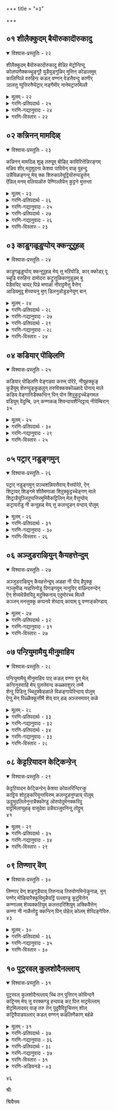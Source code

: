 +++
title = "०३"

+++

## ०१  शीलैक्कुदम् बैयॊरुकादॊरुकादु

<details open><summary>विश्वास-प्रस्तुतिः - २२</summary>

शीलैक्कुदम् बैयॊरुकादॊरुकादु शॆन्निऱ मेट्रोन्ऱिप्पू  
कोलप्पणैक्कच्चुङ्गूऱै युडैयुङ्गुळिर् मुत्तिन् कोडालमुम्  
कालिप्पिन्ने वरुहिन्ऱ कडल् वण्णन् वेडत्तैवन्दु काणीर्  
ञालत्तु प्पुत्तिरनैप्पॆट्रार् नङ्गैमीर् नानेमट्रारुमिल्लै
</details>

<details><summary>मूलम् - २२</summary>

शीलैक्कुदम् बैयॊरुकादॊरुकादु शॆन्निऱ मेट्रोन्ऱिप्पू  
कोलप्पणैक्कच्चुङ्गूऱै युडैयुङ्गुळिर् मुत्तिन् कोडालमुम्  
कालिप्पिन्ने वरुहिन्ऱ कडल् वण्णन् वेडत्तैवन्दु काणीर्  
ञालत्तु प्पुत्तिरनैप्पॆट्रार् नङ्गैमीर् नानेमट्रारुमिल्लै
</details>

<details><summary>गरणि-प्रतिपदार्थः - २५</summary>

शीलै=उडुगॆय बण्णक्कॆ हॊन्दिकॊळ्ळुवन्थ, कुदम् बै=किविय आभरणवन्नु, ऒरुकादु=ऒन्दु किविगू, ऒरुकादु=इन्नॊन्दु किविगॆ, शॆम्=कॆम्पु, निऱम्=बण्णद,मेल्=मेलॆ, तोन्ऱि=तोरुव, पू=हूवन्नू,धरिसि, कोलम्=सॊगसाद, पणै=दॊड्डदाद, कच्चुम्=नडुकट्टन्नू,कूऱै=तलॆगॆ सुत्तिरुव परिवट्टद, उडैयुम्=उडुपन्नू, कुळिर्=\(कण्णिगॆ\) तम्पन्नुण्टुमाडुव, मुत्तिन्=मुत्तिन, कोडु=कुच्चुगळ, आलमुम्=हारवन्नू धरिसि\(सिङ्गरिसिकॊण्डु\), कालि=करुगळ, पिन्ने=हिन्दुगडॆये, वरुहिन्ऱ=बरुत्तिरुव, कडल् वण्णन्=कडल बण्णदवन, वेडत्तै=वेषवन्नु, नङ्गैमीर्=स्त्रीयरे, वन्दु=बन्दु, काणीर्=नोडिरि, ञालत्तु=भूलोकदल्लि, पुत्तिरनै=पुत्रनन्नु, पॆट्रार्=हडॆदवरॆन्दरॆ, नाने=नानॊब्बळे, मट्रारुम्=बेरॆ यारू, इल्लै=इल्ल.
</details>

<details><summary>गरणि-गद्यानुवादः - २४</summary>

ऒन्दु किविगॆ तानु उट्टिरुव उडुगॆय बण्णक्कॆ हॊन्दिकॊळ्ळुवन्थ \(किविय\)आभरणवन्नु धरिसि, मत्तॊन्दु किविगॆ कॆम्पुबण्णक्किन्त हॆच्चिन कॆम्पु बण्णद हूवन्नु धरिसि, नडुविगॆ सुन्दरवाद दॊड्ड नडुकट्टन्नु कट्टि तलॆगॆ श्रेष्ठवाद परिवट्टवन्नु सुत्ति, कण्णिगॆ तम्पाद कुच्चुमुत्तिन हारवन्नु कण्ठदल्लि धरिसि, करुगळ हिन्दॆये बरुत्तिरुव कडलबण्णदवन वेषवन्नु स्त्रीयरे, बन्दु नोडिरि. भूलोकदल्लि गण्डुमगनन्नु हडॆदवळॆन्दरॆ नाने, नानॊब्बळे, बेरॆ यारू इल्ल.\(१\)

</details>

<details><summary>गरणि-विस्तारः - २२</summary>

३१

ई विवरणॆयिन्द बालकृष्णन सुन्दरवाद चित्र कण्णमुन्दॆ कट्टुत्तदॆ. अवनादरो कडलबण्णदवनु. इतर गोवळरिगिन्त भिन्नवाद मैबण्ण अवनदु. उट्टिरुवुदु बण्णद पट्टुबट्टॆ. अदक्कॆ हॊन्दिकॊळ्ळुवन्तॆ अवन ऒन्दु किवियल्लि हत्तकडक. मत्तॊन्दरल्लि अच्च कॆम्पुबण्णद हूवु. तलॆगॆ परिवट्ट. बण्णबण्णगळन्नु हॊरसूसुत्ता आ मुत्तुगळु हर्षवन्नु तरुत्तवॆ. इदु गोवळनागिरुव कृष्णन “वेष”. काडिनिन्द वेषधारियागि मनॆगॆ हिन्तिरुगुत्तिरुवुदु बण्णबण्णद करुगळ हिन्दॆ. हीगॆ बण्णगळ जोडणॆयू, अवुगळ परस्पर वैलक्षण्यवू कृष्णन सुन्दरचित्रवन्नु स्पष्टपडिसुत्तदॆ. भगवन्त याव “वेष”दल्लिद्दरॆ ताने एनु? ऒन्दॊन्दू चित्ताकर्षकवे\!

बालकृष्णनन्नु करुगळ हिन्दॆ काडिगॆ कळुहिसुवाग यशोदॆगॆ ऎष्टु सङ्कटवायितो अदर नूर्मडिय सन्तोष अवनु हिन्तिरुगि बरुत्तिरुवाग अवळिगॆ. “बन्नि, बन्नि नन्न मग बरुत्तिरुव रीतियन्नू वेषवन्नू नोड बन्नि”-ऎन्दु गोकुलद हॆङ्गसरन्नॆल्ला अत्युत्साहदिन्द करॆदु करॆदु तोरिसुत्ताळॆ. तन्नष्टु पुण्यवन्तळु बेरॊब्बळु इल्लवॆन्दे अवळ ऎणिकॆ. भूमण्डलदल्लॆल्ला अवळॊब्बळे “पुत्रवति”यन्तॆ.”पुत्र”नॆन्दरॆ कृष्णनॊब्बने ऎन्दू, “तायि”ऎन्दरॆ ताने, बेरॊब्बरू अल्लवॆन्दु अवळ मत. भगवन्तनन्ने मगनन्नागि पडॆदु अवलु अष्टु हॆम्मॆपडुवुदु सहजवे.

परिवट्ट-देवालयगळ विशेष उत्सवादिगळल्लि उत्सवकर्तनाद भक्तन तलॆगॆ सुत्तुव वस्त्र.
</details>

## ०२  कन्निनन् मामदिळ्

<details open><summary>विश्वास-प्रस्तुतिः - २३</summary>

कन्निनन् मामदिळ् शूऴ् तरुपूम् बॊऴिऱ् काविरित्तॆन्निरङ्गम्  
मन्निय शीर् मदुशूदना केशवा पावियेन् वाऴ् वुहन्दु  
उन्नैयिळङ्गन्ऱु मेय् क्क शिरुकालेयूट्टियॊरुप्पडुत्तेन्  
ऎन्निल् मनम् वलियाळॊरु पॆण्णिल्लैयॆन् कुट्टने मुत्तन्ता
</details>

<details><summary>मूलम् - २३</summary>

कन्निनन् मामदिळ् शूऴ् तरुपूम् बॊऴिऱ् काविरित्तॆन्निरङ्गम्  
मन्निय शीर् मदुशूदना केशवा पावियेन् वाऴ् वुहन्दु  
उन्नैयिळङ्गन्ऱु मेय् क्क शिरुकालेयूट्टियॊरुप्पडुत्तेन्  
ऎन्निल् मनम् वलियाळॊरु पॆण्णिल्लैयॆन् कुट्टने मुत्तन्ता
</details>

<details><summary>गरणि-प्रतिपदार्थः - २६</summary>

कन्नि=अळिविल्लद, नल्=बहळ ऒळ्ळॆय, मा=महा
</details>

<details><summary>गरणि-गद्यानुवादः - २५</summary>

३२
</details>

<details><summary>गरणि-प्रतिपदार्थः - २७</summary>

मदिळ्=प्राकारगळिन्द, शूऴ् तरु=सुत्तुवरिदिरुव, पू=हूविन, पॊऴिल्=लतागृहगळिन्दलू, काविरि=कावेरि नदियिन्दलू कूडिद, तॆन्=\(सॊबगिन\) दक्षिणद, अरङ्गम्=देवालयदल्लि, मन्निय=नॆलॆसिरुव, शीर्=सम्पद्भरितनाद \(विभूतिपुरुषनाद\)मदुशूदना=मधुसूदनने, केशवा=केशवने, पावियेन्=नानु पापि, वाऴ्=इहलोकद बाळिनल्लि, उहन्दु=आसक्तिवहिसि, उन्नै=निन्नन्नु, इळ=ऎळॆय, कन्ऱु=करुगळन्नु, मेय् क्क=मेयिसुवुदक्कागि, शिऱुकाले=उषःकालदल्लिये, ऊट्टि=ऊडिसि, ऒरुप्पडुत्तेन्=सिद्धपडिसिदॆनु, ऎन्निल्=ननगिन्तलू, मनम्=मनस्सु, वलियाळ्=कठिणहॊन्दिरुववळु, ऒरु=ऒब्ब, पॆण्=हॆङ्गसू, इल्लै=इल्ल, ऎन्=नन्न, कुट्टने=मगुवे, मुत्तम्=मुत्तन्नु, ता=कॊडु.
</details>

<details><summary>गरणि-गद्यानुवादः - २६</summary>

शाश्वतवाद ऒळ्ळॆय महाप्राकारगळिन्द सुत्तुवरिदिरुव हूविन लतागृहगळिन्दलू कावेरिनदियिन्दलू कूडिद दक्षिणद देवालयदल्लि नॆलॆसि कृपॆमाडिरुव विभूतिपुरुषनाद मधुसूदनने, केशवने, नानु पापि. इहलोकद बाळिनल्लि आसक्तिवहिसि नानु निन्नन्नु ऎळॆयकरुगळन्नु मेयिसलॆन्दु उषःकालदल्लिये निनगॆ उण्णिसि सिद्धपडिसिदॆनु. ननगिन्तलू कल्लुमनस्सिन हॆङ्गसु ऒब्बळू इल्ल. \(ननगॆ\)मुत्तु कॊडु.\(२\)
</details>

<details><summary>गरणि-विस्तारः - २३</summary>

यशोदॆ तन्न मुद्दु कृष्णनन्नु करुगळ हिन्दॆ काडिगॆ अट्टि अवनिगॆ तॊन्दरॆ कॊट्टविषयदल्लि निजवागि परितपिसुत्ताळॆ. अवनन्नु कुरित सत्य अवळिगॆ गॊत्तु अवने मधुसूदन अवने केशव; अवने भगवन्तन अवताररूपवाद श्रीकृष्णने. आदरॆ, अवळु मनुष्यळु. इहलोकद जीवनदल्लि, अदर व्यापारगळल्लि मुळुगिदवळु. आद्दरिन्द, अवनु तन्न मगनागि हुट्टिद्दरू स्वयं अवतारपुरुषने, विभूतिपुरुषने ऎम्बुदन्नु अज्ञानवशदिन्द मरॆतु इतर गॊल्लतियरन्तॆ तन्न मुद्दुकृष्णनन्नु ऎळॆयकरुगळ हिन्दॆ काडिगॆ अट्टुत्ताळॆ. अवनु हॊरट मेलॆ, अवन अगलिकॆयिन्द अवळिगॆ भरिसलारदष्टु सङ्कटवागुत्तदॆ. तानुमाडिद्दु महापराधवॆन्दु अरिवागुत्तदॆ. अवनु काडिनिन्द हिन्तिरुगिद कूडले अवन मुन्दॆ तन्न तप्पन्नु ऒप्पिकॊळ्ळुत्ताळॆ; “स्वामी नीनु अर्चावतार रूपियागि देवालयगळल्लि कृपॆमाडि नॆलॆसि भक्तरिन्द पूजादिगळन्नु स्वीकरिसुवन्थ विभूतिपुरुष. नानु कडुपापि. इहलोकद आसक्तिगॆ कट्टुबिद्दु

३३

निनगॆ कष्ट कॊट्टॆ. निन्नन्नु काडिगॆ कट्टिदॆ. नानॆन्थ कठिनहृदयळु\! नन्न हागॆ कल्लदॆय हॆङ्गसु बेरॆ उण्टे? नन्नन्नु क्षमिसिद्देनॆ ऎम्बन्तॆ ननगॆ ऒन्दु मुद्दु कॊडु.”

आडिद मातुगळु यशोदॆयवु. दिट आदरॆ, अवु आऴ्वाररिगू प्रतियॊब्ब अनन्यभक्तनिगू अन्वयिसुववु. भक्तनादवनु तन्नन्नु पापियॆन्दू, दीननॆन्दू हळिदुकॊळ्ळुवुदू, भगवन्तनन्नु विभूतिपुरुषनॆन्दू, महामहिमनॆन्दू हॊगळुवुदू सहजवादद्दु.इदु शरणागतिय तत्त्ववन्नु उदाहरिसुत्तदॆ. करुणाळुवाद भगवन्तनु अर्चावताररूपियागि देवालयगळल्लि कृपॆमाडि नॆलॆसिरुवुदु भक्तनन्नु अनुग्रहिसुवुदक्कागिये. भगवन्तनल्लि सेवॆयल्लि तॊडगुवुदरिन्द भक्तन इहलोकद आसक्तियन्नुकडमॆ माडुत्तदॆ. आद्दरिन्द भक्तनु भगवत्सेवॆगागिये सदा कातरनागिरबेकु.
</details>

## ०३  काडुगळूडुप्पोय् क्कन्ऱुऱुहळ्

<details open><summary>विश्वास-प्रस्तुतिः - २४</summary>

काडुगळूडुप्पोय् क्कन्ऱुऱुहळ् मेय् त्तु मऱियोडि, कार् क्कोडऱ् पू  
च्चूडि वरुहिन्ऱ दामोदरा कट्रुत्तूळिकाणुन्नुडम् बु  
पेडैमयिऱ् चायऱ् पिन्ने मणाळा नीराट्टमैत्तु वैत्तेन्  
आडियमुदु शॆय्यप्पनु मुण् डिलनुन्नोडुडनेयुण् बान्
</details>

<details><summary>मूलम् - २४</summary>

काडुगळूडुप्पोय् क्कन्ऱुऱुहळ् मेय् त्तु मऱियोडि, कार् क्कोडऱ् पू  
च्चूडि वरुहिन्ऱ दामोदरा कट्रुत्तूळिकाणुन्नुडम् बु  
पेडैमयिऱ् चायऱ् पिन्ने मणाळा नीराट्टमैत्तु वैत्तेन्  
आडियमुदु शॆय्यप्पनु मुण् डिलनुन्नोडुडनेयुण् बान्
</details>

<details><summary>गरणि-प्रतिपदार्थः - २८</summary>

काडुहळ्=काडुगळ, ऊडु=मध्यदल्लॆल्ला, पोय्=नुग्गि, मऱि=\(करुगळन्नु\) हिन्दक्कॆ अट्टुवुदक्कागि, ओडि=ओडि, कन्ऱुहळ्=करुगळन्नु, मेय् त्तु=मेयिसि, कार्=मलॆगालद, कोडल् पू=\(सुन्दरवाद\)काडुहूवन्नु, शूडि=मुडिदुकॊण्डु, वरुहिन्ऱ=बरुत्तिरुव, दामोदरा=दामोदरा, उन्=निन्न, उडम्बु=मैयॆल्ला, कन्ऱु=करुगळ ओडाटदिन्द मूडिद, तूळि=धूळु, काण्=नोडु, मयिल् पेडै=हॆण्णुनविलिन, शायल्=बण्णद, पिन्नै
</details>

<details><summary>गरणि-गद्यानुवादः - २७</summary>

३४
</details>

<details><summary>गरणि-प्रतिपदार्थः - २९</summary>

नप्पिन्नैदेविय\(नीळादेविय\), मणाळा=पतिये, नीराट्टु=मज्जनक्कागि, अमैत्तु=सिद्धपडिसि, वैत्तेन्=इट्टिद्देनॆ, आडि=मज्जनमाडि,अमुदु शॆय्=भोजन माडु,अप्पन्=\(निन्न\)तन्दॆयू, उण्डिलन्=उण्डिल्ल, उन्नोडु=निन्नॊडनॆ, ऒडने=ईगले, उण् बान्=उण्णुवनु.
</details>

<details><summary>गरणि-गद्यानुवादः - २८</summary>

काडुगळ नडुवॆयॆल्ला नुग्गिकरुगळन्नु हिन्दक्कॆ अट्टुवुदक्कागि ओडि, करुगळन्नु मेयिसि, मळॆगालद काडुहूवन्नु मुडिदुकॊण्डु बरुत्तिरुव दामोदरा, निन्न मैयॆल्ला करुगळिन्द मूडिद धूळुकणा. हॆण्णुनविलिन बण्णद नीळादेविय पतिये, मज्जनक्कागि सिद्धपडिसिट्टिद्देनॆ. मज्जनमाडि भोजन माडु. निन्न तन्दॆयू उण्डिल्ल. निन्नॊडनॆये ईगले उण्णुवनु.\(३\)
</details>

<details><summary>गरणि-विस्तारः - २४</summary>

करुगळन्नु मेयिसलु काडिगॆ होद कृष्णनु आ करुगळन्नु काडिनल्लि ऎल्लकडॆयू नुग्गि तप्पिसिकॊण्डु होगदन्तॆ अवुगळन्नु मडॆ मरळिसुव मुख्यवाद कॆलसदल्लि तॊडगिद्दनु. अल्लदॆ करुगळन्नॆल्ला तृप्तियगि मेयिसि सञ्जॆगॆ मनॆगॆ अवुगळन्नु हॊडॆदुकॊण्डु बन्दनु. अवुगळ हिन्दॆ नडसिद अवन ओडाटदिन्द अवन मैयॆल्ला धूळुतुम्बितु. यशोदॆ इदन्नु ऊःइसिये अवनिगॆ मज्जनक्कॆ ऎल्लवन्नू अणिगॊळिसि कादिद्दळु. अवनु मनगॆ हिन्तिरुगिद कूडले अवनन्नु स्नानमाडॆन्दु \(मैतॊळॆदुकॊळ्ळॆन्दु\) ऎब्बिसिदळु. अनन्तर अवनिगॆ रसदूट. अवन तन्दॆयू उण्णदॆ कादिरुवनॆन्दू, कृष्णन जॊतॆयल्लिये तानू उण्णुवॆनॆन्दु कादिरुवनॆन्दू अवनिगॆ तिळिसिदळु. ऎन्दरॆ, तन्दॆगू कृष्णनल्लि वात्सल्यवॆष्टित्तू ऎम्बुदन्नु इदु सूचिसुत्तदॆ.
</details>

## ०४  कडियार् पॊऴिलणि

<details open><summary>विश्वास-प्रस्तुतिः - २५</summary>

कडियार् पॊऴिलणि वेङ्गडवा करुम् पोरेऱे, नीयुहक्कूङ्  
कुडैयुम् शॆरुप्पुङ्कुऴलुन् तरुविक्कक्कॊळ्ळादे पोनाय् माले  
कडिय वेङ्गानिडैक्कन्ऱिन् पिन् पोन शिऱुकुट्टच्चॆङ्गमल  
वडियुम् वॆदुम्बि, उन् कण्णकळ् शिवन्दायशैन्दिट्टाय् नीयॆम्बिरान्  
३५
</details>

<details><summary>मूलम् - २५</summary>

कडियार् पॊऴिलणि वेङ्गडवा करुम् पोरेऱे, नीयुहक्कूङ्  
कुडैयुम् शॆरुप्पुङ्कुऴलुन् तरुविक्कक्कॊळ्ळादे पोनाय् माले  
कडिय वेङ्गानिडैक्कन्ऱिन् पिन् पोन शिऱुकुट्टच्चॆङ्गमल  
वडियुम् वॆदुम्बि, उन् कण्णकळ् शिवन्दायशैन्दिट्टाय् नीयॆम्बिरान्  
३५
</details>

<details><summary>गरणि-प्रतिपदार्थः - ३०</summary>

कडि=परिमळ. आर्=तुम्बिरुव, पॊऴिल्=लतागृहगळिन्द, अणि=अणियागिरुव, वेङ्गडवा=वेङ्कटेशने, पोर्=युद्धमाडलु तॊडगुव, करु=करिय, एऱे=वृषभदन्तॆ धैर्यवुळ्ळवने, नी=नीनु, उहक्कूम्=आशॆपडुव, कुडैयुम्=कॊडॆयन्नू, शॆरुप्पुम्=पादरक्षॆयन्नु, कुऴलुम्=कॊळलन्नू, तरुविक्क=कॊडुवुदन्नु\(तरिसुवुदन्नु\), कॊळ्ळादे=तॆगॆदुकॊळ्ळदॆये, पोनाय्=हॊरटुहोदॆ, माले=आशॆयुळ्ळ महनीयने, कडिय=बहळ बिरुसाद, वॆम्=बॆन्द\(बेयुव\), कान्=काडिन, इडै=स्थळगळल्लि, कन्ऱिन् पिन्=करुगळ हिन्दॆ, पोन=होद, शिऱु=श्रेष्ठनाद, कुट्टन्=मगुवाद\(निन्न\), शॆम्=कॆम्पनॆय, कमलम्=कमलद, अडियुम्=पादगळु, वॆदुम्बि=बॆन्दु, उन्=निन्न, कण् हळ्=कण्णुगळु, शिवन्दाय्=कॆम्पडरिदवु, अशैन्दिट्टाय्=नलुगिहोदॆ, ऎम्=नम्म, पिरान्=स्वामिये.
</details>

<details><summary>गरणि-गद्यानुवादः - २९</summary>

परिमळभरितवाद लतागृहगळिन्द अणियागिरुव वॆङ्कटेशने युद्धमाडलु तॊडगुव करिय वृषभदन्तॆ धैर्यवुळ्ळवने नीनु आशॆपडुव कॊडॆयन्नू पादरक्षॆयन्नू कॊळलन्नू तरिसुवुदन्नू कॊळ्ळदॆ होदॆयल्ला आशॆयुळ्ळ महनीयने बहळ बिरुसागि बेयुव काडिन स्थळगळल्लि करुगळ हिन्दॆ होद श्रेष्ठ मगुवाद निन्न कॆन्दावरॆय पादगळु बॆन्दवु; निन्न कण्णुगळु कॆम्पडरिदवु; नीनुनलुगि होदॆयल्ला, नम्म स्वामिये.\(४\)
</details>

<details><summary>गरणि-विस्तारः - २५</summary>

मक्कळिगॆ कॊडॆयन्नु हिडिदुकॊण्डु तिरुगाडुवुदू, पादरक्षॆयन्नु कालिगॆ तगुलिसिकॊण्डु ओडाडुवुदू बहळ इष्टवादद्दु. अवु ऎष्टे दॊड्डदावागिरलि, अवन्नु हागॆये ऎळॆदाडिकॊण्डु ओडाडुवुदु मक्कळिगॆ आशॆ. बालकृष्णनु इदक्कॆ हॊरतेनल्ल. अवनिगॆ मत्तॊन्दु बहळ प्रियवाद वस्तु; अदु अवन कॊळलु. अदन्नु तुटिगॆ हच्चि नुडिसिदनॆन्दरॆ, पशुगळु मोहगॊळ्ळुवुवु. अवन बळिगॆ बन्दुनिल्लुवुवु. ई मूरन्नु कृष्णनु तरिसिकॊण्डु काडिगॆ कॊण्डॊय्यदॆ हागॆये बरिगैयल्लिये करुगळ हिन्दॆ काडिगॆ हॊरटुहोगबहुदे? आ काडो, शुद्ध बॆङ्गाडु. अल्लि करुगळ हिन्दॆ अलॆदाडिदनल्ला, कृष्ण अवन कोमल

३६

कॆन्दावरॆयन्थ पादगळु बॆन्दुहोदुवल्ला. कण्णुगळु कॆम्पदरिदवल्ला.अ वनु बिसिलिन बेगॆयिन्द नलुगि होदनल्ला, ऎन्दु यशोदॆ, अवनु हिन्तिरुगिदाग अवन स्थितियन्नु कण्डु, व्यथॆ पडुत्ताळॆ.
</details>

## ०५  पट्रार् नडुङ्गमुन्

<details open><summary>विश्वास-प्रस्तुतिः - २६</summary>

पट्रार् नडुङ्गमुन् पाञ्चशन्नियत्तैवाय् वैत्तपोरेऱे, ऎन्  
शिट्रायर् शिङ्गमे शीतैमणाळा शिऱुक्कूट्टच्चॆङ्गण् माले  
शिट्राडैयुञ्जिऱुप्पत्तिरमुमिवैकट्टिलिन् मेल् वैत्तुप्पोय्  
कट्रायरोडु नी कन्ऱुहळ् मेय् त्तु कलन्दुडन् वन्दाय् पोलुम्
</details>

<details><summary>मूलम् - २६</summary>

पट्रार् नडुङ्गमुन् पाञ्चशन्नियत्तैवाय् वैत्तपोरेऱे, ऎन्  
शिट्रायर् शिङ्गमे शीतैमणाळा शिऱुक्कूट्टच्चॆङ्गण् माले  
शिट्राडैयुञ्जिऱुप्पत्तिरमुमिवैकट्टिलिन् मेल् वैत्तुप्पोय्  
कट्रायरोडु नी कन्ऱुहळ् मेय् त्तु कलन्दुडन् वन्दाय् पोलुम्
</details>

<details><summary>गरणि-प्रतिपदार्थः - ३१</summary>

मुन्=हिन्दिन कालदल्लि,पट्रार्=शत्रुगळु, नडुङ्ग=नडुगुवन्तॆ, पाञ्चशन्नियत्तै=पाञ्चजन्यवन्न, वाय् वैत्त=बायिगॆ हच्चिद\(ऊदिद\), पोर्=युद्धदल्लि मुन्नुग्गुव, एऱे=वृषभवे, ऎन्=नन्न शिऱु=पुट्ट, आयर् शिङ्गमे=गोवळर सिंहवे, शीतै=सीतादेविय, मणाळा=पतिये, शिरुकुट्टन्=चिक्कमगुवे, शॆम्=सुन्दरवाद\(विशालवाद\) कण्=कण्णुगळ, माले=दैववे \(नीनु\), शिऱु=चिक्कदाद, आडैयुम्=उडुगॆय वस्त्रवन्नू, शिऱु=चिक्क, पत्तिरमुम्=कत्तियन्नु, इवै=इवॆरडन्नू \(इक्को इल्लिरुव इवुगळन्नु\) कट्टिलिन् मेल्=मञ्चदमेलॆये, वैत्तु=इट्टु, पोय्=होगि, कन्ऱु आयरोडु= गोवळ बालकरॊडनॆ, कन्ऱुहळ् मेय् त्तु=करुगळन्नु मेयिसि, कलन्दु=अवरॊडनॆ कलॆतु, उडन्=जॊतॆयल्लिये,नी=नीनु, वन्दाय् पोलुम्=बन्दिरुवॆयल्लवे?
</details>

<details><summary>गरणि-गद्यानुवादः - ३०</summary>

हिन्दिन कालदल्लि शत्रुगळु नडुगुवन्तॆ पाञ्चजन्यवन्नु बायिगॆ हच्चि ऊदिद युद्धदल्लि मुन्नुग्गुव वृषभवे, नन्न पुट्ट गोवळ सिङ्गवे सीतादेविय पतिये, चिक्कमगुवे, सुन्दर विशालवाद कण्णुगळ दैववे, निन्न चिक्क उडुगॆय वस्त्रवन्नू, पुट्ट कत्तियन्नू
</details>

<details><summary>गरणि-विस्तारः - २६</summary>

३७

इक्को इल्लिवॆ नोडु, इवुगळन्नु-मञ्चद मेलॆये इट्टुहोगि, गोवळ बालकरॊडनॆ करुगळन्नुमेयिसि, अवरॊडनॆ कलॆतु जॊतॆयल्लिये नीनु बन्दिरुवॆयल्लवे?\(५\)

यशोदॆगॆ तन्न मुद्दु मगनन्नु ऎष्टु हॊगळिदरू तृऒतियिल्ल. अवनु भगवदवतारवे. आ विषयदल्लि अवळिगॆ सन्देहविल्ल. आद्दरिन्द भगवन्तन हिन्दिन अवतारदल्लि ऎन्दरॆ, श्रीरामचन्द्रनागि अवतरिसिद्दाग, अवनु सीतापति. महाविष्णुविन \(श्रीमन्नारायणन\) दिव्यपञ्चायुधगळल्लि पाञ्चजन्य ऒन्दु. अदन्नु बायिगॆ हच्चिद मात्रक्के शत्रुगळन्नु नडुगिसुवुदु अदु. ईग कृष्णनागि जनिसिरुवुदु गोवळर वंशदल्लि, अवर यजमानन मगनागि-ऎन्दरॆ, पुट्ट यजमाननागि. आद्दरिन्द, अवनु “गोवळर सिंह”. अवन कण्णुगळु विशालवागि, सुन्दरवागि, मनोहरवादवु. दैववे अवनु. अवनिगॆ तन्नन्नु अलङ्करिसिकॊळ्ळुवुदक्किन्त, तन्न हिरिमॆयन्नु तोरिकॊळ्ळुवुदक्किन्त, हॆच्चिनदु तन्न वयस्सिन गोवळ बालकर जॊतॆयल्लिरुवुदु; करुगळन्नु मेयिसलु अवर जॊतॆयल्लिये अवरु होदन्तॆये काडिगॆ होगुवुदु; अवर सङ्गडिगनागुवुदु;अवरॊडनॆ ऎल्ल रीतियल्लू कलॆतुकॊण्डिरुवुदु. हागॆये, अवर जॊतॆयल्लिये करुगळ हिन्दॆ, सञ्जॆगॆ मनॆगॆ हिन्तिरुगुवुदु. यशोदॆगॆ इदॆल्ला गॊत्तु. आदरू कुतूहलदिन्द, तन्न पुट्ट मगन बयैन्दले ऎल्लवन्नू विवरवागि केळबेकॆन्दु अवनिगॆ प्रश्नॆ हाकुत्ताळॆ. तायिगॆ तन्न मक्कळु माडिद “साहस”गळन्नु अवर बायिन्दले केळुवुदॆन्दरॆ बहळ इष्ट.

गोवळरु दनगळ हिन्दॆ अवुगळन्नु मेयिसलु काडिगॆ होगुवरु. अवर मक्कळु अवर हागॆये करुगळ हिन्दॆ अवुगळन्नु मेयिसलु काडिगॆ होगुवरु. ई अभिप्रायवनु ऎत्ति तोरिसुवन्तॆ ऒन्दु सुन्दरवाद तमिळु समास पदवन्नु आऴ्वाररु बळसिद्दारॆ- “कट्रायर्- कन्ऱु\+आयर्” ऎम्ब पद. भाषा सौन्दर्यवन्नु सवियलु इल्लिदॆ ऒन्दु पुट्ट अवकाश.

३८
</details>

## ०६  अञ्जुडराऴियुन् कैयहत्तेन्दुम्

<details open><summary>विश्वास-प्रस्तुतिः - २७</summary>

अञ्जुडराऴियुन् कैयहत्तेन्दुम् अऴहा नी पॊय् हैपुक्कू  
नञ्जुमीळ् नाहत्तिनोडु पिणङ्गवुम् नानुयिर् वाऴ्न्दिरुन्देन्  
ऎन् शॆय्यवॆन्नैवयिऱु मऱुक्किनाय् एदुमोरच्च मिल्लै  
कञ्जन् मनत्तुक्कू कप्पनवे शॆय्दाय् कायाम् पू वण्णङ्कॊण्डाय्
</details>

<details><summary>मूलम् - २७</summary>

अञ्जुडराऴियुन् कैयहत्तेन्दुम् अऴहा नी पॊय् हैपुक्कू  
नञ्जुमीळ् नाहत्तिनोडु पिणङ्गवुम् नानुयिर् वाऴ्न्दिरुन्देन्  
ऎन् शॆय्यवॆन्नैवयिऱु मऱुक्किनाय् एदुमोरच्च मिल्लै  
कञ्जन् मनत्तुक्कू कप्पनवे शॆय्दाय् कायाम् पू वण्णङ्कॊण्डाय्
</details>

<details><summary>गरणि-प्रतिपदार्थः - ३२</summary>

अम्=दिव्यवाद, शुडर्=तेजोमयवाद, आऴि=चक्रायुधवन्नु, कैअहत्ति=कैयल्लि, एन्दुम्=धरिसुव, अऴहा=सुन्दरने, नी=नीनु, पॊय् है=मडुवन्नु, पुक्कू=प्रवेशिसि, नञ्जु=विषवन्नु, उमिऴ्=उगुळुव, नाहत्तिनोडु=नाग\(सर्प\)दॊडनॆ, पिणङ्गवुम्=होराडुत्तिरलु, नान्=नानु, उयिर् वाऴ्न्दु=जीविसि, इरुन्देन्=इद्दॆ ऎन् शॆय्य=एनु माडलि\(एनु माडुवुदक्कागि\), ऎन्नै=नन्नन्नु, वयिऱु मऱुक्किनाय्=हॊट्टॆ किविचिकॊळ्ळुवन्तॆ माडिदॆ, एदुम्=\(निनगॆ\)यावुदू, ओर्=ऒन्दु स्वल्प अच्चम्=भयवू, इल्लै=इल्ल, कायाम् पू=पादरिहूविन, वण्णम्=बण्णवन्नु, कॊण्डाय्=पडॆदिरुवॆ, कञ्जन्=कंसन, मनत्तुक्कू=मनस्सिगॆ, उहप्पनवे=हितवागुवन्तॆये, शॆय्दाय्=माडिदॆ.
</details>

<details><summary>गरणि-गद्यानुवादः - ३१</summary>

दिव्यवाद तेजोमयवाद चक्रायुधवन्नुकैयल्लि धरिसुव सुन्दरने, नीनु मडुवन्नु प्रवेशिसि नञ्जन्नुगुळुव नागनॊडनॆ सॆणॆसुत्तिरलु नानु\(हेगो\) जीववन्नु बिगिहिडिदुकॊण्डिद्दॆ. एनु माडुवुदक्कागि नन्न हॊट्टॆ किविचुवन्तॆ माडिदॆ? निनगॆ यावुदू स्वल्पवू भयविल्ल. पादरि हू बण्ण पडॆदवने, कंसन मनस्सिगॆ हितवागुवन्तॆये माडिदॆ.\(६\)
</details>

<details><summary>गरणि-विस्तारः - २७</summary>

इदरल्लि मत्तॆ यशोदॆय पेचाटविदॆ. मगनन्नु ऒन्दु बगॆयल्लि दण्डिसुवुदू इदॆ. कृष्णनु यमुनानदियल्लिद्द काळिन्दि मडुविनॊळक्कॆ, अवन जॊतॆगारराद गोवळरु “बेडबेड”वॆन्दू धुमुकिद. अल्लिद्द काळीयनॆम्ब सर्पवन्नु कॆणकिद. अदरॊडनॆ स्वल्प काल

३९

समसमवागि सॆणसिद. जॊतॆगार गोवळरिगॆल्ला बहळ पेचुतन्द. अदक्किन्तलू हॆच्चिन पेचन्नु यशोदॆगॆ बन्तु. आग कृष्णनिगॆ एनु गति बरुवुदो? बदुकि मेलक्कॆ बरुवनो इल्लवो? हीगॆल्ला योचिसिकॊण्डु हेगो तन्न जीवनवन्नु बिगिहिडिदुकॊण्डु बदुकिद्दळु. अवन आ सॆणसाट अवळु हॊट्टॆ किविचिकॊळ्ळुवन्तॆ आगित्तु. अवळु कृष्णनन्नु केळुत्ताळॆ- “हीगॆल्ला नन्नन्नु पेचिगॆ सिक्किसिद्देकॆ? एनन्नु साधिसुवुदक्कागि? बहुशः कंसनिगॆ हितवन्नुण्टुमाडुवुदक्केनु? कृष्ण ऒन्दु वेळॆ काळीयनिन्द सोतुसत्तिद्दरॆ, अदु निजवागि कंसनिगॆ बेकादद्दे\! “निनगॆ यावुदरल्लू ऎळ्ळष्टू भयवे इल्ल\!” ऎन्नुत्ताळॆ यशोदॆ. ऎन्थ गट्ति गुण्डिगॆ अवनदु\! दिट, अवनु चक्रधारियल्लवे? इन्नु, अवनिगॆ एतर भय?
</details>

## ०७  पन्ऱियुमामैयु मीनुमाहिय

<details open><summary>विश्वास-प्रस्तुतिः - २८</summary>

पन्ऱियुमामैयु मीनुमाहिय पाऱ् कडल् वण्णा वुन् मेल्  
कन्ऱिनुरुवाहि मेय् पुलत्तेवन्द कळ्ळवशुरर् तम्मै  
शॆन्ऱु पिडित्तु च्चिऱुक्कैहळाले विळङ्गायॆरिन्दाय् पोलुम्  
ऎन्ऱु मॆन् पिळ्ळैक्कूत्तीमै शॆय् वार् हळ् अञ्जनमावर् कळे
</details>

<details><summary>मूलम् - २८</summary>

पन्ऱियुमामैयु मीनुमाहिय पाऱ् कडल् वण्णा वुन् मेल्  
कन्ऱिनुरुवाहि मेय् पुलत्तेवन्द कळ्ळवशुरर् तम्मै  
शॆन्ऱु पिडित्तु च्चिऱुक्कैहळाले विळङ्गायॆरिन्दाय् पोलुम्  
ऎन्ऱु मॆन् पिळ्ळैक्कूत्तीमै शॆय् वार् हळ् अञ्जनमावर् कळे
</details>

<details><summary>गरणि-प्रतिपदार्थः - ३३</summary>

पन्ऱियुम्=महावराहनू, आमॆयुम्=कूर्मनू, मीनुम्=मत्स्यनू, आहिय=आद, पाल्=हालु, कडल्=कडलिन, वण्णा=बण्नवुळ्ळवने, उन् मेल्=निन्न मेलॆ, कन्ऱु=करुविन, उरुवाहि=रूपतळॆदु, मेय्=करुगळु मेयुत्तिद्द, पुलत्ते=बयलिनल्लि, वन्द=बन्द, कळ्ळम्=वञ्चकनाद, अशुरर् तम्मै=असुररन्नु, \(अवन बळिगॆ\)होगि, पिडित्तु=हिडिदुकॊण्डु, शिऱु=\(निन्न\)पुट्ट, कैहळाले=कैगळिन्दले, विळङ्गाय्=बेलद मरद मेलक्कॆ, ऎरिन्दाय् पोलुम्=ऎसॆदुबिट्टॆयल्लवे? ऎन्ऱुम्=याव कालक्के आदरू, ऎन्=नन्न, पिळ्ळैक्कू=मगुविगॆ, तीमै=तण्टॆगळन्नु
</details>

<details><summary>गरणि-गद्यानुवादः - ३२</summary>

४०
</details>

<details><summary>गरणि-प्रतिपदार्थः - ३४</summary>

शॆय् वार् हळ्=माडुववरू, अञ्जनम्-अदे रीतियल्ले, आवर्हळ्=नाशवागुत्तारॆ.
</details>

<details><summary>गरणि-गद्यानुवादः - ३३</summary>

महावराहनू, कूर्मनू मत्स्यनू आद हालु कडलिन बण्णवुळ्ळवने निन्न मेलॆ करुविन रूप तळॆदुकरुगळु मेयुत्तिद्द बयलिनल्लि बन्द वञ्चकनाद असुरनन्नु होगि हिडिदुकॊण्डु निन्न पुट्ट कैगळिन्दले बेलद मरद मेलक्कॆ ऎसॆदुबिट्टॆयल्लवे? यावकालक्के आदरू नन्न मगुविगॆ तण्टॆ माडुववरु अदे रीतियल्ले नाशवागुत्तारॆ.
</details>

<details><summary>गरणि-विस्तारः - २८</summary>

मत्स्य,कूर्म, वराह मुन्ताद अवतारगळन्नॆत्तिद्द हालु कडलिन बण्णदवनाद भगवन्तने ईग कृष्णनागि अवतरिसिरुवुदु. इदु यशोदॆगॆ गॊत्तु. कृष्णनागि अवनु माडिद नाना लीलॆगळन्नु मत्तॆमत्तॆ नॆनॆसिकॊण्डु पुळकगॊळ्ळुवुदु अवळ कॆलसवागिदॆ. अवन अद्भुतलीलॆगळल्लि ऒन्दु वत्सासुरन संहार. करुगळन्नु मेयिसलु अवुगळ हिन्दॆ काडिगॆ होदाग, आ करुगळ नडुवॆ करुविन रूपवन्नु तळॆदु वत्सासुरनु कळ्ळतनदिन्द बन्दु सेरिकॊण्ड. कृष्णनिगॆ विषय ऒडनॆये तिळियितु. आ वञ्चकनाद वत्सनन्नु होगिहिडिदुकॊण्ड. तन्न पुट्टकैगळिन्दले अवनन्नु वेगवागि तिरुगिसि, बेलद हण्णुगळु हेरळवागि उदुरिदवु. गोवळ बालकरु सन्तोषदिन्द अदन्नु तिन्दु सविदरु. ई कतॆ यशोदॆगॆ तिळिदिद्दरू, कृष्णनिन्दले अदन्नु तिळियबेकॆन्दु “हीगॆल्ला माडिदॆ अल्लवे?” ऎन्दु केळुत्ताळॆ. यशोदॆयॆन्नुत्ताळॆ- “नन्न पुट्ट मगुविगॆ यारु तण्टॆ माडलु बरुत्तारो अवरु हागॆये नाशहॊम्दुत्तारॆ.” ऎन्दरॆ, मगुवादरू सह अवन दिव्यसामर्थ्य अन्थाद्दु ऎन्दु हेळिद्दन्तॆये.
</details>

## ०८  केट्टऱियादन केट्किन्ऱेन्

<details open><summary>विश्वास-प्रस्तुतिः - २९</summary>

केट्टऱियादन केट्किन्ऱेन् केशवा कोवलरिन्दिरऱ्कु  
काट्टिय शोऱुङ्करियुन्तयिरुम् कलन्दुडनुण्डाय् पोलुम्  
ऊट्टुमुदलिलेनुन्ऱन्नैक्कॊण्डु ऒरुपोदुमॆनक्करिदु  
वाट्टमिलाप्पुहऴ् वासुदेवा उन्नैयञ्जुवनिन्ऱु तॊट्टुम्  
४१
</details>

<details><summary>मूलम् - २९</summary>

केट्टऱियादन केट्किन्ऱेन् केशवा कोवलरिन्दिरऱ्कु  
काट्टिय शोऱुङ्करियुन्तयिरुम् कलन्दुडनुण्डाय् पोलुम्  
ऊट्टुमुदलिलेनुन्ऱन्नैक्कॊण्डु ऒरुपोदुमॆनक्करिदु  
वाट्टमिलाप्पुहऴ् वासुदेवा उन्नैयञ्जुवनिन्ऱु तॊट्टुम्  
४१
</details>

<details><summary>गरणि-प्रतिपदार्थः - ३५</summary>

केट्टु=केळि, अऱियादन=तिळियदॆ इरुवुदन्नु, केट्टुहिरेन्=केळुत्तिद्देनॆ, केशवा=केशव, कोवलर्=गोवळरु, इन्दिरऱ्कु=इन्द्रनिगॆ, काट्टिय=तोरिसिद\(नैवेद्यक्कॆन्दु\), शोऱुम्=अन्नवन्नू, कऱियम्=पल्य मुन्तादवन्नू, तयिरुम्=मॊसरन्नू, कलन्दु=बॆरॆसि, उडन्=ऒट्टिगॆ, उण्डाय् पोलुम्=उण्डुबिट्टॆयल्लवे? ऊट्ट=\(निनगॆ\)उण्णिसलु, मुदल्=\(नानु\)मॊदलनॆयवळु, इलेन्=इल्लवादॆ. उन् तन्नै=निन्नन्नु, कॊण्डु=इट्टुकॊण्डु, ऒरुपोदुम्=ऒन्दु हॊत्तादरू, ऎनक्कू=ननगॆ, अरिदु=अतिशयवेनु? वाट्टम्=बाडुविकॆ, इला=इल्लद, पुहऴ्=कीर्तियुळ्ळ, वासुदेवा=वासुदेवा, इन्ऱु तॊट्टुम्=इन्दिनिन्द,उन्नै=निन्नन्नु, अञ्जुवन्=अञ्जुवॆनु.
</details>

<details><summary>गरणि-गद्यानुवादः - ३४</summary>

केळि तिळियदे इरुवुदन्नु केळुत्तिद्देनॆ. केशवा, गोवळरु इन्द्रनिगॆ नैवेद्यक्कॆन्दु तोरिसिद बहळ अन्नवन्नू पल्य मुन्तादवन्नू मॊसरन्नू बॆरॆसि ऒट्टिगॆ उण्डु बिट्टॆयन्तॆ अल्लवे? निनगॆ उण्णिसलु नानु मॊदलनॆयवळल्लवादॆ. निन्नन्नु पडॆदु ऒन्दु हॊत्तादरू ननगॆ अतिशयविदॆये? बाडदॆये इरुव कीर्तियन्नुळ्ळ वासुदेवा, इन्दिनिन्द निन्नन्नु कण्डु अञ्जुवॆनु.\(८\)
</details>

<details><summary>गरणि-विस्तारः - २९</summary>

गोवळ कुलदल्लि ऒन्दु सम्प्रदाय बॆळॆदु बन्दित्तु. प्रतिवर्षवू अवरु इन्द्रनन्नु ऒलिसिकॊळ्ळुवुदक्कागि ऒन्दु दॊड्ड हब्बवन्नु माडुत्तिद्दरु. अन्दु ऊरिनवरॆल्ल कलॆतु ऊर हॊरगॆ इन्द्रपूजॆ नडसि, बॆट्टदष्टु ऎडॆमाडि हरवि, अदन्नु इन्द्रनिगॆ अर्पिसि, अनन्तर तावू उण्डु सञ्जॆयतनक सन्तोषदिन्द कालकळॆदु मनॆगळिगॆ हिन्तिरुगुत्तिद्दळु. बालकृष्णनु इदन्नु आक्षेपिसिदनु. इन्द्रनिगू गोवळराद तमगू याव बगॆय सम्बन्ध? एतक्कागि अवनन्नु पूजिसबेकु? एतक्कागि अवनिगॆ इष्टॆल्ला सडगरदिन्द भारि ऎडॆकॊडबेकु? निजवागि नम्म ऒत्तासॆगॆ निन्तिरुवुदु ई गोवर्धन गिरिये. इदन्ने पूजिसोण. इदक्के आ ऎडॆयन्नु अर्पिसिबिडोण ऎन्दु अवरन्नॆल्ला नम्बिसिद. तन्नत्त ऒलिसिकॊण्ड. अन्दु अतिसम्भ्रमदिन्द गोवर्धनगिरिय पूजॆयन्नु नडसि, ऊरहब्ब माडि, गिरिगॆ ऎडॆयन्नु बडिसिदरु. गोवळरु

४२

नोडुत्तिरुवन्तॆये पर्वतदिन्द ऒन्दु दिव्यव्यक्ति हॊरबित्तु, अदु बडिसिद ऎदॆयन्नल्ला, ऎन्दरॆ हरडिद्द अन्न, व्यञ्जन, मॊसरु मुन्तादन्नॆल्ला उण्डु अवरन्नु हरसि मायवायितु. गोवळरिगॆल्ल इदु महदाश्चर्यकरवादम् अत्यद्भुतवाद विचित्रवॆन्निसितु. अवरु अन्थ परमाश्चर्यवन्नॆन्दू कण्डिद्दिल्ल; केळिद्दिल्ल; अरितिद्दिल्ल. आदरॆ, यशोदॆगॆ मात्र ऒन्दु नम्बिकॆ. ई बगॆय अद्भुतगळन्नु तोरिसुववनु तम्म कृष्णनल्लदॆ बेरॆ अल्लवे अल्ल ऎम्बुदु अवळ मनदल्लि नाटिहोगित्तु. आद्दरिन्द कृष्णनन्नु केळुत्ताळॆ-”इन्द्रनिगागि बडिसिद अन्न, व्यञ्जन, मॊसरु ऎल्लवन्नूऒट्टिगॆ कलसि उण्डुबिट्टॆयन्तॆ अल्लवे? “निजवे आगिद्द पक्षदल्लि इवन हॊट्टॆ ऎष्टु दॊड्डदु\! अदन्नु तुम्बुवुदादरू साध्यवे?

दिट, ब्रह्माण्डवन्ने तन्न हॊट्टॆयल्लि इट्टुकॊळ्ळुववनिगॆ मनुष्यमात्ररु नीडुव ऎडॆ ऎष्टे भारि ऎन्निसिदरू ऎल्लिगॆ साकु?

बालकृष्णनु यशोदॆय मगनॆन्निसिकॊण्ड, अष्टॆ. आदरॆ, अवळॊब्बळे अवनिगॆ मॊदलु उणिसुत्तिद्दद्दु? ऎन्दिगू इल्ल. आ भाग्ययशोदॆगॆ इल्लवे इल्ल. कृष्णनु इडिय गोकुलक्कॆ सेरिदवनु. अवनु गोकुलदबाल. मॊदल उणिसन्नु कॊडुत्तिद्दवरु गोकुलदल्लि यारो ऒब्बरु, यशोदॆयतु अल्लवे अल्ल. यशोदॆगॆ इदॊन्दु भारि व्यथॆ. तन्न बळि इट्टुकॊण्डु अवन आटपाटगळिन्द अवन चटुवटिकॆगळिन्द पडुव सन्तोषवन्नु अवळु काणळु. अवन कीर्तियन्तु असाधारणवादद्दु. ऎन्दिगू “बाददॆ इरुवन्थाद्दु”. उज्वलवादद्दु. ऎल्लवन्नू तिळिदु यशोदॆगॆ ऒन्दु बगॆय अञ्जिकॆये आयितु.
</details>

## ०९  तिण्णार् वॆण्

<details open><summary>विश्वास-प्रस्तुतिः - ३०</summary>

तिण्णार् वॆण् शङ्गुडैयाय् तिरुनाळ् तिरुवोणमिन्ऱेऴुनाळ्, मुन्  
पण्णेर् मॊऴियारैक्कूविमुळैयट्टि पल्लाण्डु कूऱुवित्तेन्  
कण्णालम् शॆय्यक्कऱियुम् कलत्तदरिशियुम् अक्किवैत्तेन्  
कण्णा नी नाळैत्तॊट्टु क्कन्ऱिन् पिन् पोहेल् कोलम् शॆय्दिङ्गेयिरु.  
४३
</details>

<details><summary>मूलम् - ३०</summary>

तिण्णार् वॆण् शङ्गुडैयाय् तिरुनाळ् तिरुवोणमिन्ऱेऴुनाळ्, मुन्  
पण्णेर् मॊऴियारैक्कूविमुळैयट्टि पल्लाण्डु कूऱुवित्तेन्  
कण्णालम् शॆय्यक्कऱियुम् कलत्तदरिशियुम् अक्किवैत्तेन्  
कण्णा नी नाळैत्तॊट्टु क्कन्ऱिन् पिन् पोहेल् कोलम् शॆय्दिङ्गेयिरु.  
४३
</details>

<details><summary>गरणि-प्रतिपदार्थः - ३६</summary>

तिण्=सामर्थ्य, आर्=पूर्णवागि तुम्बिरुव, वॆण्=शुद्धबॆळ्लिय, शङ्गु=शङ्खवन्नु, उडैयाय्=उळ्ळवने, तिरुनाळ्=पवित्रदिनद, तिरुवोणम्=पवित्रनक्षत्रवु, इन्ऱु=इन्दिगॆ, एऴुनाळ्=एळे दिनगळु, मुन्= मॊदलु ऎनिसिद, पण्=गानद, एर्=सौन्दर्यवन्नू, मॊऴियारै=मातन्नू आडुववरन्नु, कूवि=करॆदु, मुळै अट्टि=अङ्कुरार्पण माडिसि, पल्लाण्डु=मङ्गळाशासनवन्नु, कूऱुवित्तेन्=माडिसिदॆनु, कण्णालम्=\(कल्याणवन्नु\) शुभकार्यवन्नु, शॆय्य=माडलु\(नॆरवेरिसलु\), कऱियुम्=कायिपल्यगळन्नू, अरिशियुम्=अक्कियन्नू, कलत्तदु=कलसि बेयिसुवुदन्नु, आक्किवैत्तेन्=मुगिसि इट्टिद्देनॆ, कण्णा=कृष्णा, नी=नीनु, नाळैत्तॊट्टु=नाळॆयिन्द मॊदलु माडिकॊण्डु, कन्ऱिन् पिन्=करुगळ हिन्दॆ, पोहेल्=होगबेड, कोलम्=अलङ्कारगळन्नु, शॆय्दु=माडिकॊण्डु, इङ्गे=इल्लिये, इरु=इरु.
</details>

<details><summary>गरणि-गद्यानुवादः - ३५</summary>

सामर्थ्य तुम्बिद शुद्धबिळिय शङ्खवन्नुळ्ळवने, नीनु हुट्टिद पवित्रदिनद पवित्रनक्षत्रवु इन्दिगॆ एळे दिनगळु. सुप्रसिद्ध गानसौन्दर्यवन्नू\(मधुरवाद\) मातन्नू आडुववरन्नु करॆदु अवरिन्द\(निन्न हुट्टिदहब्बक्कॆ\) अङ्कुरार्पणवन्नु माडिसि मङ्गळाशासनवन्नु माडिसिदॆनु. शुभकार्यवन्नु माडि नॆरवेरिसलु कायिपल्यगळन्नू अक्कियन्नू कलसि बेयिसि मुगिसिद्देनॆ. कृष्णा, नीनु नाळॆयिन्द मॊदलु माडिकॊण्डु करुगळ हिन्दॆ होगबेड. अलङ्कारगळन्नु माडिकॊण्डु इल्लिये इरु.\(९\)
</details>

<details><summary>गरणि-विस्तारः - ३०</summary>

इन्नु ऒन्दु वारक्कॆ कृष्णन हुट्टिद हब्ब. यशोदॆगॆ परमोत्साह. सुमङ्गलियरन्नु करसि अदक्कॆ अङ्कुरार्पण नडसुत्ताळॆ. अवरिन्द आरति आशीर्वाद माडिसुत्ताळॆ. शुभकार्यद आ मॊदलदिनद विशेष अडिगॆ माडिसुत्ताळॆ. अनन्तर कृष्णनिगॆ हेळुत्ताळॆ” “नाळॆयिन्द करुगळ हिन्दॆ होगबेड” अलङ्कारगळन्नु माडिकॊण्डु इल्लिये इरु”. विधविध अलङ्कारगळन्नु माडि,नोडि, सन्तोषिसबेकॆन्दु अवळिगॆ आशॆ.

४४

देवालयगळल्लि भगवम्तन हुट्टिद हब्बवन्नु आचरिसुवुदु भक्तरिगॆ वाडिकॆ. आ पवित्रदिनक्कॆ कॆलवु दिनगळ हिन्दॆ शुभदिनदन्दु अङ्कुरार्पणवन्नु माडुत्तारॆ. अल्लिन्द मुन्दक्कॆ प्रतिदिनवू बॆळदिनल्लि ध्वजारोहण मुन्ताद ऒन्दॊन्दु शुभकार्यवन्नुमुन्दुवरिसुत्तारॆ. सञ्जॆगळल्लि दिनक्कॊन्दरन्तॆ ऒन्दॊन्दु अलङ्कार माडि भक्तरिगॆ सन्तोष तरुत्तारॆ. कडॆयदिन, स्वामिगॆ रथोत्सव नडसि, आ रात्रि शयनोत्सवदॊन्दिगॆ शुभकार्यवन्नु मुगिसुत्तारॆ. ई मङ्गळकार्यद ध्वनि पाशुरदल्लि कण्डुबरुत्तदॆयल्लवे?
</details>

## १०  पुट्ररवल् कुलशोदैनल्लाय्

<details open><summary>विश्वास-प्रस्तुतिः - ३१</summary>

पुट्ररवल् कुलशोदैनल्लाय् च्चि तन् पुत्तिरन् कोविन्दनै  
कट्रिनम् मेय् त्तु वरक्कण्डु हन्दवळ् कऱ् पित्त माट्रमॆल्लाम्  
शॆट्रमिलादवर् वाऴ् तरु तॆन् पुदुवैविट्टुचित्तन् शॊल्  
कट्रिवैपाडवल्लार् कडल् वण्णन् कऴलिणैकाण् बर्हळे
</details>

<details><summary>मूलम् - ३१</summary>

पुट्ररवल् कुलशोदैनल्लाय् च्चि तन् पुत्तिरन् कोविन्दनै  
कट्रिनम् मेय् त्तु वरक्कण्डु हन्दवळ् कऱ् पित्त माट्रमॆल्लाम्  
शॆट्रमिलादवर् वाऴ् तरु तॆन् पुदुवैविट्टुचित्तन् शॊल्  
कट्रिवैपाडवल्लार् कडल् वण्णन् कऴलिणैकाण् बर्हळे
</details>

<details><summary>गरणि-प्रतिपदार्थः - ३७</summary>

पुट्रु=हुत्तदल्लि वासिसुव, अरवु=सर्पदन्तॆ, अल् कुल्=नडुवुळ्ळवळाद, अशोदै=यशोदॆयॆम्ब, नल्=गुणवतियाद, आय् च्चि=गॊल्लतियु, तन्=तन्न, पुत्तिरन्=मगनाद, कोविन्दनै=गोविन्दनन्नु, कन्ऱु=करुगळ, इनम्=मन्दॆयन्नु, मेय् त्तु=मेयिसि, वर=हिन्तिरुगि बरुवुदन्नु, कण्डु=नोडि, उहन्दु=सन्तोषपट्टु, अवळ्=अवळु, कऱ् पित्त=कल्पिसि हेळिद, माट्रम्=मातु\(पाशुर\)गळन्नु, ऎल्लाम्= ऎल्लवन्नू, शॆट्रम्=द्वेषासूयॆगळु, इलादवर्=इल्लदवरु, वाऴ् तरु=बाळुव स्थळवाद, तॆन्=सुन्दरवाद, पुदुवै=श्रीविल्लिपुत्तूरिन, विट्टुचित्तन्=विष्णुचित्तन, शॊल्=मातु\(पाशुर\)गळन्नु
</details>

<details><summary>गरणि-गद्यानुवादः - ३६</summary>

४५
</details>

<details><summary>गरणि-प्रतिपदार्थः - ३८</summary>

कट्रु=कलितु, इवै=इवुगळन्नु, पाडवल्लार्=हाडबल्लरु, कडल् वण्णन्=कडलिन बण्णदवनाद भगवन्तन, कऴल्=पादगळु, इणै=ऎरडन्नू, काण् बर्हळे=काणुववरे आगुत्तारॆ.
</details>

<details><summary>गरणि-गद्यानुवादः - ३७</summary>

हुत्तदल्लि वासिसुव सर्पदन्तॆ नडुवुळ्ळ यशोदॆयॆम्ब गुणवतियाद गॊल्लतियु तन्न मगनाद गोविन्दनु करुगळ मन्दॆयन्नु मेयिसि हिन्तिरुगि बरुवुदन्नु कण्डु सन्तोषिसि अवळु कल्पिसि हेळिद पाशुरगळन्नॆल्ला द्वेषासूयॆगळिल्लदवरु बाळुव स्थळवाद सुन्दरवाद श्रीविल्लिपुत्तूरिन विष्णुचित्तन मातुगळन्नु कलितु इवुगळन्नु हाडबल्लवरु कडलिन बण्णदवनाद भगवन्तन ऎरडु पादगळन्नु काणुववरे आगुत्तारॆ.\(१०\)
</details>

<details><summary>गरणि-विस्तारः - ३१</summary>

ई तिरुमॊऴिगॆ इदु फलश्रुति. यशोदॆयन्थ भाग्यवति बेरॊब्बळिल्ल. भगवन्तनन्ने मगनन्नागि पडॆदवळु अवळु. यशोदॆ सुन्दरि; बळुकुव नडुवुळ्ळवळु; अल्लदॆ, गुणवति. तन्न मगनन्नु करुगळन्नु मेयिसलु अवुगळ हिन्दॆ काडिगॆ कळुहिसिद्दळु. बळिक, अवन अगलिकॆयिन्द बहळ नॊन्दळु. आदरॆ, सञ्जॆय वेळॆगॆ अवनु करुगळ मन्दॆयन्नु चॆन्नागि मेयिसि मनॆगॆ हिन्तिरुगिसिकॊण्डु बरुवुदन्नु अवळ मनवुब्बितु. हागॆ, सन्तोषदिन्द अवळाडिद मातुगळन्ने श्रीविल्लिपुत्तूरिन निर्वाहकराद विष्णुचित्तरु पाशुरगळ रूपदल्लि हाडिदरु. आऴ्वाररु हेळुत्तारॆ- “यारु ई पाशुरगळन्नॆल्ला अर्थवत्तागि कलितु हाडबल्लरो, अवरु भगवम्तन पादगळन्नु काणुवरु.” ऎन्दरॆ, भगवन्तन साक्षात्कारवन्नु अवरु पडॆयुवुदु खण्डित. भगवन्तनल्लि अनन्यभक्ति माडुववनिगॆ भगवन्तन ऎरडु पादगळल्लदॆ मत्तेनु बेकु? भगवन्तन पादसेवॆगिन्त पादाश्रयक्किन्त हॆच्चिनदु अवनिगिल्ल.
</details>

<details><summary>गरणि-अडियनडे - ०३</summary>

शीलै, कन्नि, काडु, कडि, पत्तार्, अञ्जुडर्, पन्ऱि, केट्टु,अ, तिण्णार्, पुत्तर\(तऴै\)
</details>

४६

श्रीः

श्रियैनमः
